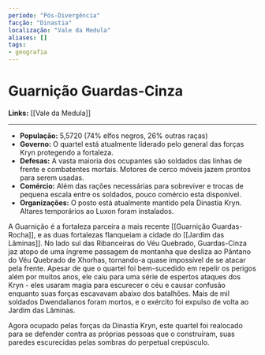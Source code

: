 ```yaml
---
período: "Pós-Divergência"
facção: "Dinastia"
localização: "Vale da Medula"
aliases: []
tags:
- geografia
---
```


# **Guarnição Guardas-Cinza**

**Links:** [[Vale da Medula]]

---
- **População:** 5,5720 (74% elfos negros, 26% outras raças)
- **Governo:** O quartel está atualmente liderado pelo general das forças Kryn protegendo a fortaleza.
- **Defesas:** A vasta maioria dos ocupantes são soldados das linhas de frente e combatentes mortais. Motores de cerco móveis jazem prontos para serem usadas.
- **Comércio:** Além das rações necessárias para sobreviver e trocas de pequena escala entre os soldados, pouco comércio esta disponível.
- **Organizações:** O posto está atualmente mantido pela Dinastia Kryn. Altares temporários ao Luxon foram instalados.

A Guarnição é a fortaleza parceira a mais recente [[Guarnição Guardas-Rocha]], e as duas fortalezas flanqueiam a cidade do [[Jardim das Lâminas]]. No lado sul das Ribanceiras do Véu Quebrado, Guardas-Cinza jaz atopo de uma íngreme passagem de montanha que desliza ao Pântano do Véu Quebrado de Xhorhas, tornando-a quase impossível de se atacar pela frente. Apesar de que o quartel foi bem-sucedido em repelir os perigos além por muitos anos, ele caiu para uma série de espertos ataques dos Kryn - eles usaram magia para escurecer o céu e causar confusão enquanto suas forças escavavam abaixo dos batalhões. Mais de mil soldados Dwendalianos foram mortos, e o exército foi expulso de volta ao Jardim das Lâminas.

Agora ocupado pelas forças da Dinastia Kryn, este quartel foi realocado para se defender contra as próprias pessoas que o construíram, suas paredes escurecidas pelas sombras do perpetual crepúsculo.